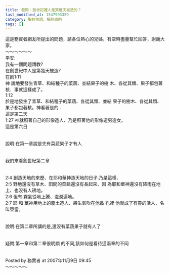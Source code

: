 ```yaml
---
title: 發問：創世記裡人是第幾天被造的？
last_modified_at: 1547993359
category: 聖經無誤、解經原則
tags: []
---
```


<p>這是務實者網友所提出的問題，請各位熱心的兄姊，有空時盡量幫忙回答，謝謝大家。<br/><!--more-->～～～～～～<br/>平安:<br/>我有一個問題請教?<br/>在創世紀中人是第幾天被造?<br/>在創1:11<br/>神 說地要發生青草、和結種子的菜蔬、並結果子的樹 木、各從其類、果子都包著核．事就這樣成了。 <br/>1:12 <br/>於是地發生了青草、和結種子的菜蔬、各從其類、並結 果子的樹木、各從其類、果子都包著核。神看著是的 ．<br/>這是第二天<br/>1:27 神就照著自己的形像造人、乃是照著他的形像造男造女。<br/>這是第六日<br/><br/><br/>說明:在第一章說是先有菜蔬果子才有人 <br/><br/><br/>我們來看創世紀第二章<br/><br/><br/>2:4 創造天地的來歷、在耶和華神造天地的日子.乃是這樣． <br/>2:5 野地還沒有草木、田間的菜蔬還沒有長起來、因 為耶和華神還沒有降雨在地上、也沒有人耕地。<br/>2:6 但有 霧氣從地上騰、滋潤遍地。 <br/>2:7 耶 和 華神用地上的塵土造人、將生氣吹在他鼻 孔裡 他就成了有靈的活人、名叫亞當。<br/><br/><br/>說明:在第二章所講的是,還沒有菜蔬果子就有人了<br/><br/><br/>疑問:第一章和第二章很明顯 的不同,該如何是看待這兩章的不同<br/><br/><br/>Posted by 務實者 at 2007年11月9日 09:45 <br/>～～～～～<br/></p>